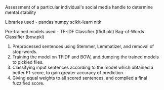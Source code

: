 Assessment of a particular individual's social media handle to determine mental stability

Libraries used - 
pandas
numpy
scikit-learn
nltk

Pre-trained models used - 
TF-IDF Classifier (tfidf.pkl)
Bag-of-Words Classifier (bow.pkl)

1. Preprocessed sentences using Stemmer, Lemmatizer, and removal of stop-words.
2. Training the model on TFIDF and BOW, and dumping the trained models to pickled files.
3. Classifying input sentences according to the model which obtained a better F1-score, to gain greater accuracy of prediction.
4. Giving equal weights to all scored sentences, and compiled a final fuzzified score.


